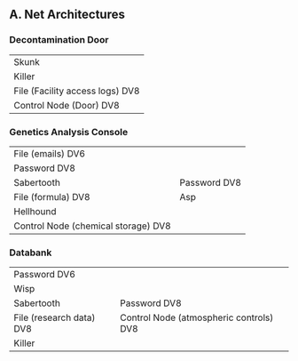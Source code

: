 ## A. Net Architectures

### Decontamination Door

<table>
    <tr><td>Skunk</td></tr>
    <tr><td>Killer</td></tr>
    <tr><td>File (Facility access logs) DV8</td></tr>
    <tr><td>Control Node (Door) DV8</td></tr>
</table>

### Genetics Analysis Console

<table>
    <tr>
        <td colspan="2">File (emails) DV6</td>
    </tr>
    <tr>
        <td colspan="2">Password DV8</td>
    </tr>
    <tr>
        <td>Sabertooth</td><td>Password DV8</td>
    </tr>
    <tr>
        <td>File (formula) DV8</td><td>Asp</td>
    </tr>
    <tr>
        <td>Hellhound</td>
    </tr>
    <tr>
        <td>Control Node (chemical storage) DV8</td>
    </tr>
</table>

### Databank

<table>
    <tr>
        <td colspan="2">Password DV6</td>
    </tr>
    <tr>
        <td colspan="2">Wisp</td>
    </tr>
    <tr>
        <td>Sabertooth</td><td>Password DV8</td>
    </tr>
    <tr>
        <td>File (research data) DV8 </td><td>Control Node (atmospheric controls) DV8</td>
    </tr>
    <tr>
        <td>Killer</td>
    </tr>
</table>